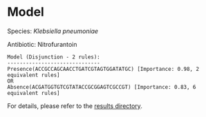 
# Model

Species: *Klebsiella pneumoniae*

Antibiotic: Nitrofurantoin

```
Model (Disjunction - 2 rules):
------------------------------
Presence(ACCGCCAGCAACCTGATCGTAGTGGATATGC) [Importance: 0.98, 2 equivalent rules]
OR
Absence(ACGATGGTGTCGTATACCGCGGAGTCGCCGT) [Importance: 0.83, 6 equivalent rules]

```

For details, please refer to the [results directory](../../../../../results/scm_b/klebsiella%20pneumoniae/nitrofurantoin/repeat_8/).

